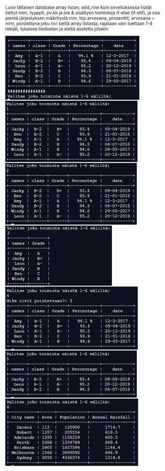 Luoo tällaisen database array listan, add_row kuin sovelluksessa lisäät tiettyt nimi, tyyppit, pv.kk ja jne & 
sisältyen toimintoja if-else (if-elif), ja osa pientä järjestyksen määritystä mm. 
top arvosana, prosenttit, arvosana + nimi, poistettana joku rivi sieltä array listasta, rajataan vain luettaan 1-4 tekijät, lukaisee tiedoston ja sieltä asetettu jotakin

![Alt text](images/prettytable1.PNG?raw=true "None")
![Alt text](images/prettytable2-1.PNG?raw=true "None")
![Alt text](images/prettytable2-2.PNG?raw=true "None")
![Alt text](images/prettytable2-3.PNG?raw=true "None")
![Alt text](images/prettytable2-4.PNG?raw=true "None")
![Alt text](images/prettytable2-5.PNG?raw=true "None")
![Alt text](images/prettytable2-6.PNG?raw=true "None")
